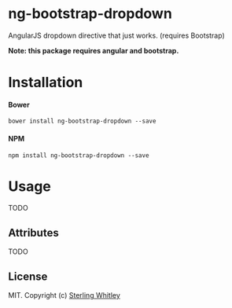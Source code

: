 # ng-bootstrap-dropdown
AngularJS dropdown directive that just works. (requires Bootstrap)

**Note: this package requires angular and bootstrap.**

# Installation
#### Bower
```
bower install ng-bootstrap-dropdown --save
```
#### NPM
```
npm install ng-bootstrap-dropdown --save
```

# Usage
TODO

## Attributes
TODO

## License
MIT. Copyright (c) [Sterling Whitley](http://sterlingw.com)
